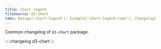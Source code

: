 ```yaml
---
title: Chart legend
fileSource: d3-chart
tabs: Design('chart-legend'), Example('chart-legend-code'), Changelog('d3-chart-changelog')
---
```


Common changelog of `d3-chart` package.

::: changelog d3-chart :::
